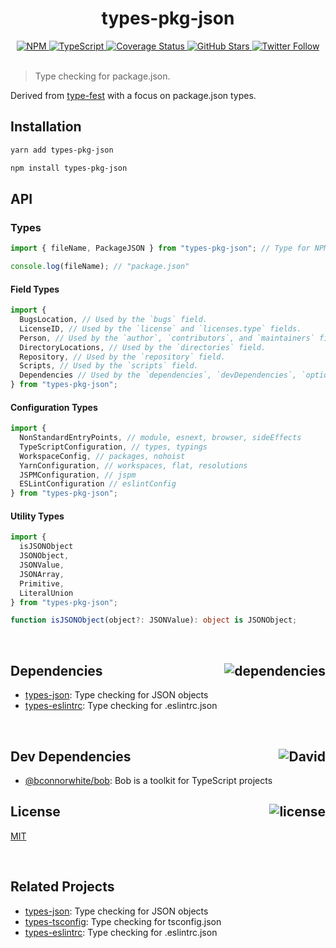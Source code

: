 <div align="center">
  <h1>types-pkg-json</h1>
  <a href="https://npmjs.com/package/types-pkg-json">
    <img alt="NPM" src="https://img.shields.io/npm/v/types-pkg-json.svg">
  </a>
  <a href="https://github.com/bconnorwhite/types-pkg-json">
    <img alt="TypeScript" src="https://img.shields.io/github/languages/top/bconnorwhite/types-pkg-json.svg">
  </a>
  <a href='https://coveralls.io/github/bconnorwhite/types-pkg-json?branch=master'>
    <img alt="Coverage Status" src="https://img.shields.io/coveralls/github/bconnorwhite/types-pkg-json.svg?branch=master">
  </a>
  <a href="https://github.com/bconnorwhite/types-pkg-json">
    <img alt="GitHub Stars" src="https://img.shields.io/github/stars/bconnorwhite/types-pkg-json?label=Stars%20Appreciated%21&style=social">
  </a>
  <a href="https://twitter.com/bconnorwhite">
    <img alt="Twitter Follow" src="https://img.shields.io/twitter/follow/bconnorwhite.svg?label=%40bconnorwhite&style=social">
  </a>
</div>

<br />

> Type checking for package.json.

Derived from [type-fest](https://www.npmjs.com/package/type-fest) with a focus on package.json types.

## Installation

```bash
yarn add types-pkg-json
```

```bash
npm install types-pkg-json
```

## API

### Types

```ts
import { fileName, PackageJSON } from "types-pkg-json"; // Type for NPM's package.json file

console.log(fileName); // "package.json"
```

#### Field Types

```ts
import {
  BugsLocation, // Used by the `bugs` field.
  LicenseID, // Used by the `license` and `licenses.type` fields.
  Person, // Used by the `author`, `contributors`, and `maintainers` fields.
  DirectoryLocations, // Used by the `directories` field.
  Repository, // Used by the `repository` field.
  Scripts, // Used by the `scripts` field.
  Dependencies // Used by the `dependencies`, `devDependencies`, `optionalDependencies`, and `peerDependencies` fields.
} from "types-pkg-json";
```

#### Configuration Types

```ts
import {
  NonStandardEntryPoints, // module, esnext, browser, sideEffects
  TypeScriptConfiguration, // types, typings
  WorkspaceConfig, // packages, nohoist
  YarnConfiguration, // workspaces, flat, resolutions
  JSPMConfiguration, // jspm
  ESLintConfiguration // eslintConfig
} from "types-pkg-json";
```

#### Utility Types

```ts
import {
  isJSONObject
  JSONObject,
  JSONValue,
  JSONArray,
  Primitive,
  LiteralUnion
} from "types-pkg-json";

function isJSONObject(object?: JSONValue): object is JSONObject;
```

<br />

<h2>Dependencies<img align="right" alt="dependencies" src="https://img.shields.io/david/bconnorwhite/types-pkg-json.svg"></h2>

- [types-json](https://www.npmjs.com/package/types-json): Type checking for JSON objects
- [types-eslintrc](https://www.npmjs.com/package/types-eslintrc): Type checking for .eslintrc.json

<br />

<h2>Dev Dependencies<img align="right" alt="David" src="https://img.shields.io/david/dev/bconnorwhite/types-pkg-json.svg"></h2>

- [@bconnorwhite/bob](https://www.npmjs.com/package/@bconnorwhite/bob): Bob is a toolkit for TypeScript projects

<h2>License <img align="right" alt="license" src="https://img.shields.io/npm/l/types-pkg-json.svg"></h2>

[MIT](https://opensource.org/licenses/MIT)

<br />

## Related Projects

- [types-json](https://www.npmjs.com/package/types-json): Type checking for JSON objects
- [types-tsconfig](https://www.npmjs.com/package/types-tsconfig): Type checking for tsconfig.json
- [types-eslintrc](https://www.npmjs.com/package/types-eslintrc): Type checking for .eslintrc.json
